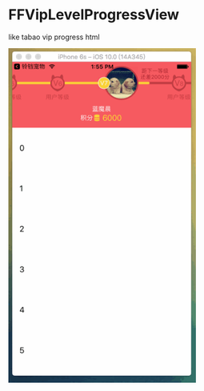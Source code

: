 # FFVipLevelProgressView
like tabao vip progress html 

  <img src="./111.gif" width="375" height="668">
